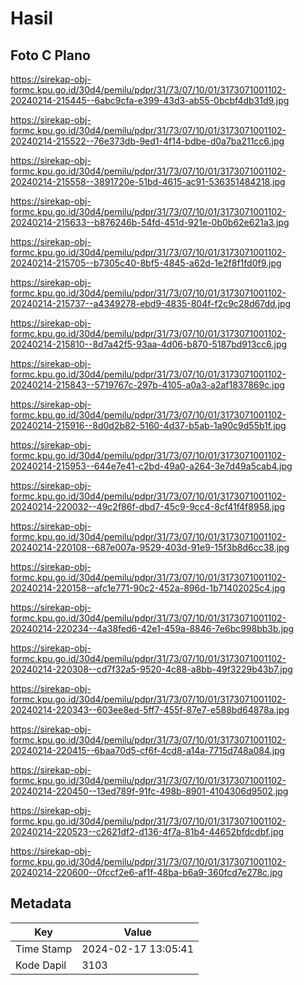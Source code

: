 # Hasil

## Foto C Plano

https://sirekap-obj-formc.kpu.go.id/30d4/pemilu/pdpr/31/73/07/10/01/3173071001102-20240214-215445--6abc9cfa-e399-43d3-ab55-0bcbf4db31d9.jpg

https://sirekap-obj-formc.kpu.go.id/30d4/pemilu/pdpr/31/73/07/10/01/3173071001102-20240214-215522--76e373db-9ed1-4f14-bdbe-d0a7ba211cc6.jpg

https://sirekap-obj-formc.kpu.go.id/30d4/pemilu/pdpr/31/73/07/10/01/3173071001102-20240214-215558--3891720e-51bd-4615-ac91-536351484218.jpg

https://sirekap-obj-formc.kpu.go.id/30d4/pemilu/pdpr/31/73/07/10/01/3173071001102-20240214-215633--b876246b-54fd-451d-921e-0b0b62e621a3.jpg

https://sirekap-obj-formc.kpu.go.id/30d4/pemilu/pdpr/31/73/07/10/01/3173071001102-20240214-215705--b7305c40-8bf5-4845-a62d-1e2f8f1fd0f9.jpg

https://sirekap-obj-formc.kpu.go.id/30d4/pemilu/pdpr/31/73/07/10/01/3173071001102-20240214-215737--a4349278-ebd9-4835-804f-f2c9c28d67dd.jpg

https://sirekap-obj-formc.kpu.go.id/30d4/pemilu/pdpr/31/73/07/10/01/3173071001102-20240214-215810--8d7a42f5-93aa-4d06-b870-5187bd913cc6.jpg

https://sirekap-obj-formc.kpu.go.id/30d4/pemilu/pdpr/31/73/07/10/01/3173071001102-20240214-215843--5719767c-297b-4105-a0a3-a2af1837869c.jpg

https://sirekap-obj-formc.kpu.go.id/30d4/pemilu/pdpr/31/73/07/10/01/3173071001102-20240214-215916--8d0d2b82-5160-4d37-b5ab-1a90c9d55b1f.jpg

https://sirekap-obj-formc.kpu.go.id/30d4/pemilu/pdpr/31/73/07/10/01/3173071001102-20240214-215953--644e7e41-c2bd-49a0-a264-3e7d49a5cab4.jpg

https://sirekap-obj-formc.kpu.go.id/30d4/pemilu/pdpr/31/73/07/10/01/3173071001102-20240214-220032--49c2f86f-dbd7-45c9-9cc4-8cf41f4f8958.jpg

https://sirekap-obj-formc.kpu.go.id/30d4/pemilu/pdpr/31/73/07/10/01/3173071001102-20240214-220108--687e007a-9529-403d-91e9-15f3b8d6cc38.jpg

https://sirekap-obj-formc.kpu.go.id/30d4/pemilu/pdpr/31/73/07/10/01/3173071001102-20240214-220158--afc1e771-90c2-452a-896d-1b71402025c4.jpg

https://sirekap-obj-formc.kpu.go.id/30d4/pemilu/pdpr/31/73/07/10/01/3173071001102-20240214-220234--4a38fed6-42e1-459a-8846-7e6bc998bb3b.jpg

https://sirekap-obj-formc.kpu.go.id/30d4/pemilu/pdpr/31/73/07/10/01/3173071001102-20240214-220308--cd7f32a5-9520-4c88-a8bb-49f3229b43b7.jpg

https://sirekap-obj-formc.kpu.go.id/30d4/pemilu/pdpr/31/73/07/10/01/3173071001102-20240214-220343--603ee8ed-5ff7-455f-87e7-e588bd64878a.jpg

https://sirekap-obj-formc.kpu.go.id/30d4/pemilu/pdpr/31/73/07/10/01/3173071001102-20240214-220415--6baa70d5-cf6f-4cd8-a14a-7715d748a084.jpg

https://sirekap-obj-formc.kpu.go.id/30d4/pemilu/pdpr/31/73/07/10/01/3173071001102-20240214-220450--13ed789f-91fc-498b-8901-4104306d9502.jpg

https://sirekap-obj-formc.kpu.go.id/30d4/pemilu/pdpr/31/73/07/10/01/3173071001102-20240214-220523--c2621df2-d136-4f7a-81b4-44652bfdcdbf.jpg

https://sirekap-obj-formc.kpu.go.id/30d4/pemilu/pdpr/31/73/07/10/01/3173071001102-20240214-220600--0fccf2e6-af1f-48ba-b6a9-360fcd7e278c.jpg


## Metadata

| Key        | Value               |
| ---------- | ------------------- |
| Time Stamp | 2024-02-17 13:05:41 |
| Kode Dapil | 3103                |




